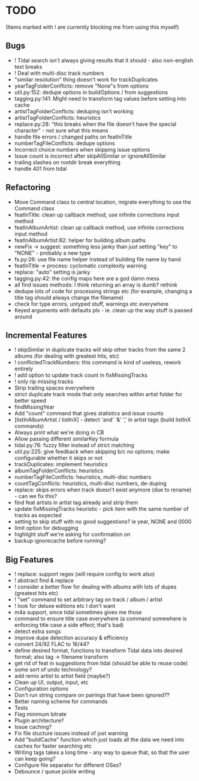 # TODO

(Items marked with ! are currently blocking me from using this myself)

## Bugs

-   ! Tidal search isn't always giving results that it should - also non-english text breaks
-   ! Deal with multi-disc track numbers
-   "similar resolution" thing doesn't work for trackDuplicates
-   yearTagFolderConflicts: remove "None"s from options
-   util.py:152: dedupe options in buildOptions / from suggestions
-   tagging.py:141: Might need to transform tag values before setting into cache
-   artistTagFolderConflicts: deduping isn't working
-   artistTagFolderConflicts: heuristics
-   replace.py:28: "this breaks when the file doesn't have the special character" - not sure what this means
-   handle file errors / changed paths on featInTitle
-   numberTagFileConflicts: dedupe options
-   Incorrect choice numbers when skipping issue options
-   Issue count is incorrect after skipAllSimilar or ignoreAllSimilar
-   trailing slashes on rootdir break everything
-   handle 401 from tidal

## Refactoring

-   Move Command class to central location, migrate everything to use the Command class
-   featInTitle: clean up callback method, use infinite corrections input method
-   featInAlbumArtist: clean up callback method, use infinite corrections input method
-   featInAlbumArtist:82: helper for building album paths
-   newFix -> suggest: something less janky than just setting "key" to "NONE" - probably a new type
-   fs.py:26: use file name helper instead of building file name by hand
-   featInTitle -> process: cyclomatic complexity warning
-   replace: "auto" setting is janky
-   tagging.py:42: the config maps here are a god damn mess
-   all find issues methods: I think returning an array is dumb? rethink
-   dedupe lots of code for processing strings etc (for example, changing a title tag should always change the filename)
-   check for type errors, untyped stuff, warnings etc everywhere
-   Keyed arguments with defaults pls - ie. clean up the way stuff is passed around

## Incremental Features

-   ! skipSimilar in duplicate tracks will skip other tracks from the same 2 albums (for dealing with greatest hits, etc)
-   ! conflictedTrackNumbers: this command is kind of useless, rework entirely
-   ! add option to update track count in fixMissingTracks
-   ! only rip missing tracks
-   Strip trailing spaces everywhere
-   strict duplicate track mode that only searches within artist folder for better speed
-   findMissingYear
-   Add "count" command that gives statistics and issue counts
-   [listInAlbumArtist / listInX] - detect 'and' '&' ',' in artist tags (build listInX commands)
-   Always print what we're doing in CB
-   Allow passing different similarKey formula
-   tidal.py:76: fuzzy filter instead of strict matching
-   util.py:225: give feedback when skipping b/c no options; make configurable whether it skips or not
-   trackDuplicates: implement heuristics
-   albumTagFolderConflicts: heuristics
-   numberTagFileConflicts: heuristics, multi-disc numbers
-   countTagConflicts: heuristics, multi-disc numbers, de-duping
-   replace: skips errors when track doesn't exist anymore (due to rename) - can we fix this?
-   find feat artists in artist tag already and strip them
-   update fixMissingTracks heuristic - pick item with the same number of tracks as expected
-   setting to skip stuff with no good suggestions? ie year, NONE and 0000
-   limit option for debugging
-   highlight stuff we're asking for confirmation on
-   backup ignorecache before running?

## Big Features

-   ! replace: support regex (will require config to work also)
-   ! abstract find & replace
-   ! consider a better flow for dealing with albums with lots of dupes (greatest hits etc)
-   ! "set" command to set arbitrary tag on track / album / artist
-   ! look for deluxe editions etc I don't want
-   m4a support, since tidal sometimes gives me those
-   command to ensure title case everywhere (a command somewhere is enforcing title case a side effect; that's bad)
-   detect extra songs
-   improve dupe detection accuracy & efficiency
-   convert 24/92 FLAC to 16/44?
-   define desired format, functions to transform Tidal data into desired format; also tag -> filename transform
-   get rid of feat in suggestions from tidal (should be able to reuse code)
-   some sort of undo technology?
-   add remix artist to artist field (maybe?)
-   Clean up UI, output, input, etc
-   Configuration options
-   Don't run string compare on pairings that have been ignored??
-   Better naming scheme for commands
-   Tests
-   Flag minimum bitrate
-   Plugin architecture?
-   Issue caching?
-   Fix file stucture issues instead of just warning
-   Add "buildCache" function which just loads all the data we need into caches for faster searching etc
-   Writing tags takes a long time - any way to queue that, so that the user can keep going?
-   Configure file separator for different OSes?
-   Debounce / queue pickle writing

